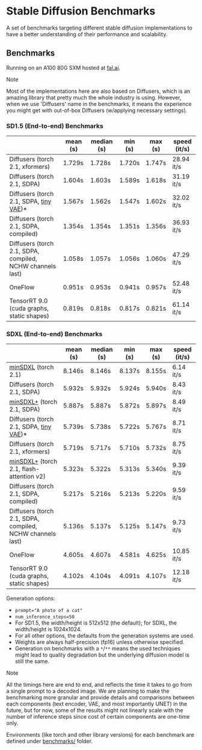# Stable Diffusion Benchmarks

A set of benchmarks targeting different stable diffusion implementations to have a
better understanding of their performance and scalability.

## Benchmarks

Running on an A100 80G SXM hosted at [fal.ai](https://fal.ai).

> [!NOTE]
> Most of the implementations here are also based on Diffusers, which is an amazing library
> that pretty much the whole industry is using. However, when we use 'Diffusers' name in the
> benchmarks, it means the experience you might get with out-of-box Diffusers (w/applying
> necessary settings).

<!-- START TABLE -->
### SD1.5 (End-to-end) Benchmarks
|                  | mean (s) | median (s) | min (s) | max (s) | speed (it/s) |
|------------------|----------|------------|---------|---------|--------------|
| Diffusers (torch 2.1, xformers) |   1.729s |     1.728s |  1.720s |  1.747s |   28.94 it/s |
| Diffusers (torch 2.1, SDPA) |   1.604s |     1.603s |  1.589s |  1.618s |   31.19 it/s |
| Diffusers (torch 2.1, SDPA, [tiny VAE](https://github.com/madebyollin/taesd))\* |   1.567s |     1.562s |  1.547s |  1.602s |   32.02 it/s |
| Diffusers (torch 2.1, SDPA, compiled) |   1.354s |     1.354s |  1.351s |  1.356s |   36.93 it/s |
| Diffusers (torch 2.1, SDPA, compiled, NCHW channels last) |   1.058s |     1.057s |  1.056s |  1.060s |   47.29 it/s |
| OneFlow          |   0.951s |     0.953s |  0.941s |  0.957s |   52.48 it/s |
| TensorRT 9.0 (cuda graphs, static shapes) |   0.819s |     0.818s |  0.817s |  0.821s |   61.14 it/s |

### SDXL (End-to-end) Benchmarks
|                  | mean (s) | median (s) | min (s) | max (s) | speed (it/s) |
|------------------|----------|------------|---------|---------|--------------|
| [minSDXL](https://github.com/cloneofsimo/minSDXL) (torch 2.1) |   8.146s |     8.146s |  8.137s |  8.155s |    6.14 it/s |
| Diffusers (torch 2.1, SDPA) |   5.932s |     5.932s |  5.924s |  5.940s |    8.43 it/s |
| [minSDXL+](https://github.com/isidentical/minSDXL) (torch 2.1, SDPA) |   5.887s |     5.887s |  5.872s |  5.897s |    8.49 it/s |
| Diffusers (torch 2.1, SDPA, [tiny VAE](https://github.com/madebyollin/taesd))\* |   5.739s |     5.738s |  5.722s |  5.767s |    8.71 it/s |
| Diffusers (torch 2.1, xformers) |   5.719s |     5.717s |  5.710s |  5.732s |    8.75 it/s |
| [minSDXL+](https://github.com/isidentical/minSDXL) (torch 2.1, flash-attention v2) |   5.323s |     5.322s |  5.313s |  5.340s |    9.39 it/s |
| Diffusers (torch 2.1, SDPA, compiled) |   5.217s |     5.216s |  5.213s |  5.220s |    9.59 it/s |
| Diffusers (torch 2.1, SDPA, compiled, NCHW channels last) |   5.136s |     5.137s |  5.125s |  5.147s |    9.73 it/s |
| OneFlow          |   4.605s |     4.607s |  4.581s |  4.625s |   10.85 it/s |
| TensorRT 9.0 (cuda graphs, static shapes) |   4.102s |     4.104s |  4.091s |  4.107s |   12.18 it/s |

<!-- END TABLE -->

Generation options:
- `prompt="A photo of a cat"`
- `num_inference_steps=50`
- For SD1.5, the width/height is 512x512 (the default); for SDXL, the width/height is 1024x1024.
- For all other options, the defaults from the generation systems are used.
- Weights are always half-precision (fp16) unless otherwise specified.
- Generation on benchmarks with a `*`/`**` means the used techniques might lead to quality degradation but the underlying diffusion model is still the same.

> [!NOTE]
> All the timings here are end to end, and reflects the time it takes to go from a single prompt
> to a decoded image. We are planning to make the benchmarking more granular and provide details
> and comparisons between each components (text encoder, VAE, and most importantly UNET) in the
> future, but for now, some of the results might not linearly scale with the number of inference
> steps since cost of certain components are one-time only.


Environments (like torch and other library versions) for each benchmark are defined
under [benchmarks/](benchmarks/) folder.
